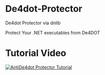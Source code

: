 # De4dot-Protector
De4dot Protector via dnlib

Protect Your .NET executables from De4DOT

# Tutorial Video

[![AntiDe4dot Protector Tutorial](https://img.youtube.com/vi/gHBATXv3Eog/0.jpg)](https://www.youtube.com/watch?v=gHBATXv3Eog "AntiDe4dot Protector Tutorial")


